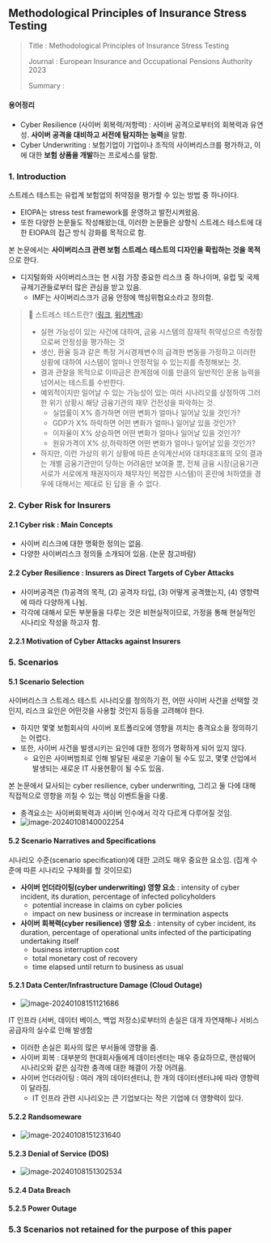 ## Methodological Principles of Insurance Stress Testing

> Title : Methodological Principles of Insurance Stress Testing
>
> Journal : European Insurance and Occupational Pensions Authority 2023
>
> Summary : 

#### 용어정리

- Cyber Resilience (사이버 회복력/저항력) : 사이버 공격으로부터의 회복력과 유연성. **사이버 공격을 대비하고 서전에 탐지하는 능력**을 말함. 
- Cyber Underwriting : 보험기업이 기업이나 조직의 사이버리스크를 평가하고, 이에 대한 **보험 상품을 개발**하는 프로세스를 말함.

### 1. Introduction

스트레스 테스트는 유럽계 보험업의 취약점을 평가할 수 있는 방법 중 하나이다.

- EIOPA는 stress test framework를 운영하고 발전시켜왔음.
- 또한 다양한 논문들도 작성해왔는데, 이러한 논문들은 상향식 스트레스 테스트에 대한 EIOPA의 접근 방식 강화를 목적으로 함.

본 논문에서는 **사이버리스크 관련 보험 스트레스 테스트의 디자인을 확립하는 것을 목적**으로 한다.

- 디지털화와 사이버리스크는 현 시점 가장 중요한 리스크 중 하나이며, 유럽 및 국제 규제기관들로부터 많은 관심을 받고 있음.
  - IMF는 사이버리스크가 금융 안정에 핵심위협요소라고 정의함.

> 💬 스트레스 테스트란? ([링크](https://www.moef.go.kr/sisa/dictionary/detail?idx=1604), [위키백과](https://ko.wikipedia.org/wiki/%EC%8A%A4%ED%8A%B8%EB%A0%88%EC%8A%A4_%ED%85%8C%EC%8A%A4%ED%8A%B8))
>
> - 실현 가능성이 있는 사건에 대하여, 금융 시스템의 잠재적 취약성으르 측정함으로써 안정성을 평가하는 것
> - 생산, 환율 등과 같은 특정 거시경제변수의 급격한 변동을 가정하고 이러한 상황에 대하여 시스템이 얼마나 안정적일 수 있는지를 측정해보는 것.
> - 결과 관찰을 목적으로 이따금은 한계점에 이를 만큼의 일반적인 운용 능력을 넘어서는 테스트를 수반한다.
> - 예외적이지만 일어날 수 있는 가능성이 있는 여러 시나리오를 상정하여 그러한 위기 상황시 해당 금융기관의 재무 건전성을 파악하는 것.
>   - 실업률이 X% 증가하면 어떤 변화가 얼마나 일어날 있을 것인가?
>   - GDP가 X% 하락하면 어떤 변화가 얼마나 일어날 있을 것인가?
>   - 이자율이 X% 상승하면 어떤 변화가 얼마나 일어날 있을 것인가?
>   - 원유가격이 X% 상,하락하면 어떤 변화가 얼마나 일어날 있을 것인가?
> - 하지만, 이런 가상의 위기 상황에 따른 손익계산서와 대차대조표의 모의 결과는 개별 금융기관만이 당하는 어려움만 보여줄 뿐, 전체 금융 시장(금융기관 서로가 서로에게 채권자이자 채무자인 복잡한 시스템)이 혼란에 처하였을 경우에 대해서는 제대로 된 답을 줄 수 없다.

### 2. Cyber Risk for Insurers

#### 2.1 Cyber risk : Main Concepts

- 사이버 리스크에 대한 명확한 정의는 없음.
- 다양한 사이버리스크 정의들 소개되어 있음. (논문 참고바람)

#### 2.2 Cyber Resilience : Insurers as Direct Targets of Cyber Attacks

- 사이버공격은 (1)공격의 목적, (2) 공격자 타입, (3) 어떻게 공격했는지, (4) 영향력에 따라 다양하게 나뉨.
- 각각에 대해서 모든 부분들을 다루는 것은 비현실적이므로, 가정을 통해 현실적인 시나리오 작성을 하고자 함.

#### 2.2.1 Motivation of Cyber Attacks against Insurers





### 5. Scenarios

#### 5.1 Scenario Selection

사이버리스크 스트레스 테스트 시나리오를 정의하기 전, 어떤 사이버 사건을 선택할 것인지, 리스크 요인은 어떤것을 사용할 것인지 등등을 고려해야 한다.

- 하지만 몇몇 보험회사의 사이버 포트폴리오에 영향을 끼치는 충격요소을 정의하기는 어렵다.
- 또한, 사이버 사건을 발생시키는 요인에 대한 정의가 명확하게 되어 있지 않다.
  - 요인은 사이버범죄로 인해 발달된 새로운 기술이 될 수도 있고, 몇몇 산업에서 발생되는 새로운 IT 사용현황이 될 수도 있음.

본 논문에서 묘사되는 cyber resilience, cyber underwriting, 그리고 둘 다에 대해 직접적으로 영향을 끼칠 수 있는 핵심 이벤트들을 다룸.

- 충격요소는 사이버회복력과 사이버 인수에서 각각 다르게 다루어질 것임.
- ![image-20240108140002254](./imgs/image-20240108140002254.png)

#### 5.2 Scenario Narratives and Specifications

시나리오 수준(scenario specification)에 대한 고려도 매우 중요한 요소임. (집계 수준에 따른 시나리오 구체화를 할 것이므로)

- **사이버 언더라이팅(cyber underwriting) 영향 요소** : intensity of cyber incident, its duration, percentage of infected policyholders 
  - potential increase in claims on cyber policies
  - impact on new business or increase in termination aspects
- **사이버 회복력(cyber resilience) 영향 요소** : intensity of cyber incident, its duration, percentage of operational units infected of the participating undertaking itself
  - business interruption cost
  - total monetary cost of recovery
  - time elapsed until return to business as usual

#### 5.2.1 Data Center/Infrastructure Damage (Cloud Outage)

- ![image-20240108151121686](./imgs/image-20240108151121686.png)



IT 인프라 (서버, 데이터 베이스, 백업 저장소)로부터의 손실은 대개 자연재해나 서비스 공급자의 실수로 인해 발생함

- 이러한 손실은 회사의 많은 부서들에 영향을 줌.
- 사이버 회복 : 대부분의 현대회사들에게 데이터센터는 매우 중요하므로, 랜섬웨어 시나리오와 같은 심각한 충격에 대한 해결이 가장 어려움.
- 사이버 언더라이팅 : 여러 개의 데이터센터냐, 한 개의 데이터센터냐에 따라 영향력이 달라짐.
  - IT 인프라 관련 시나리오는 큰 기업보다는 작은 기업에 더 영향력이 있다.

#### 5.2.2 Randsomeware

- ![image-20240108151231640](./imgs/image-20240108151231640.png)

#### 5.2.3 Denial of Service (DOS)

- ![image-20240108151302534](./imgs/image-20240108151302534.png)

#### 5.2.4 Data Breach



#### 5.2.5 Power Outage



### 5.3 Scenarios not retained for the purpose of this paper

